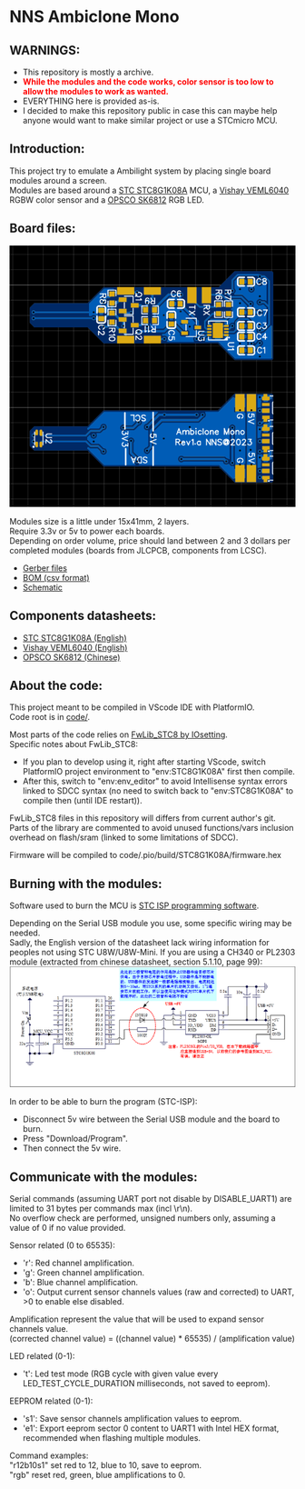 # NNS Ambiclone Mono

## WARNINGS:  
- This repository is mostly a archive.
- <span style="color:red;font-weight:bold;">While the modules and the code works, color sensor is too low to allow the modules to work as wanted.</span>
- EVERYTHING here is provided as-is.
- I decided to make this repository public in case this can maybe help anyone would want to make similar project or use a STCmicro MCU.
  
  
## Introduction:  
This project try to emulate a Ambilight system by placing single board modules around a screen.  
Modules are based around a [STC STC8G1K08A](https://www.stcmicro.com/stc/stc8g1k08.html) MCU, a [Vishay VEML6040](https://www.vishay.com/product/84276/) RGBW color sensor and a [OPSCO SK6812](https://www.opscoled.com/en/product/details.html?id=7) RGB LED.  
  
  
## Board files:
<img src="board/preview_rev1-a.png" title="preview"/>
	
Modules size is a little under 15x41mm, 2 layers.  
Require 3.3v or 5v to power each boards.  
Depending on order volume, price should land between 2 and 3 dollars per completed modules (boards from JLCPCB, components from LCSC).  
  
- [Gerber files](board/gerber_rev1-a.zip)
- [BOM (csv format)](board/bom_rev1-a.csv)
- [Schematic](board/schematic_rev1-a.pdf)
  
  
## Components datasheets:
- [STC STC8G1K08A (English)](datasheets/STC8G-EN.pdf)
- [Vishay VEML6040 (English)](datasheets/Vishay-VEML6040_EN.pdf)
- [OPSCO SK6812 (Chinese)](datasheets/OPSCO-SK6812SIDE-A-RVS_CN.pdf)
  
  
## About the code:
This project meant to be compiled in VScode IDE with PlatformIO.  
Code root is in [code/](code/).  
  
Most parts of the code relies on [FwLib_STC8 by IOsetting](https://github.com/IOsetting/FwLib_STC8).  
Specific notes about FwLib_STC8:  
- If you plan to develop using it, right after starting VScode, switch PlatformIO project environment to "env:STC8G1K08A" first then compile.
- After this, switch to "env:env_editor" to avoid Intellisense syntax errors linked to SDCC syntax (no need to switch back to "env:STC8G1K08A" to compile then (until IDE restart)).
  
FwLib_STC8 files in this repository will differs from current author's git.  
Parts of the library are commented to avoid unused functions/vars inclusion overhead on flash/sram (linked to some limitations of SDCC).  
  
Firmware will be compiled to code/.pio/build/STC8G1K08A/firmware.hex  
  
  
## Burning with the modules:
Software used to burn the MCU is [STC ISP programming software](https://www.stcmicro.com/rjxz.html).  
  
Depending on the Serial USB module you use, some specific wiring may be needed.  
Sadly, the English version of the datasheet lack wiring information for peoples not using STC U8W/U8W-Mini.
If you are using a CH340 or PL2303 module (extracted from chinese datasheet, section 5.1.10, page 99):  
<img src="code/ch340-wiring.png" title="CH340 PL2303 wiring"/>  
  
In order to be able to burn the program (STC-ISP):
- Disconnect 5v wire between the Serial USB module and the board to burn.
- Press "Download/Program".
- Then connect the 5v wire.
  
  
## Communicate with the modules:
Serial commands (assuming UART port not disable by DISABLE_UART1) are limited to 31 bytes per commands max (incl \r\n).  
No overflow check are performed, unsigned numbers only, assuming a value of 0 if no value provided.  

Sensor related (0 to 65535):
- 'r': Red channel amplification.
- 'g': Green channel amplification.
- 'b': Blue channel amplification.
- 'o': Output current sensor channels values (raw and corrected) to UART, >0 to enable else disabled.
  
Amplification represent the value that will be used to expand sensor channels value.  
(corrected channel value) = ((channel value) * 65535) / (amplification value)
  
  
LED related (0-1):
- 't': Led test mode (RGB cycle with given value every LED_TEST_CYCLE_DURATION milliseconds, not saved to eeprom).
  
  
EEPROM related (0-1):
- 's1': Save sensor channels amplification values to eeprom.
- 'e1': Export eeprom sector 0 content to UART1 with Intel HEX format, recommended when flashing multiple modules.
  
  
Command examples:  
"r12b10s1" set red to 12, blue to 10, save to eeprom.  
"rgb" reset red, green, blue amplifications to 0.  
  
  
